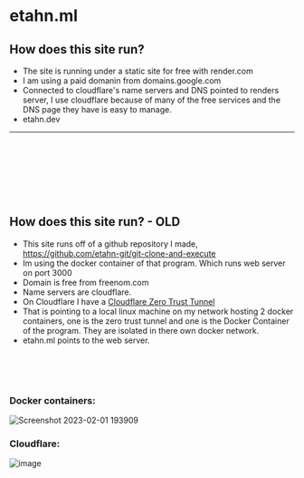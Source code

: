 # etahn.ml

## How does this site run?
- The site is running under a static site for free with render.com
- I am using a paid domanin from domains.google.com
- Connected to cloudflare's name servers and DNS pointed to renders server, I use cloudflare because of many of the free services and the DNS page they have is easy to manage.
- etahn.dev


<hr>
<br><br><br><br><br><br>

## How does this site run? - OLD
- This site runs off of a github repository I made, https://github.com/etahn-git/git-clone-and-execute
- Im using the docker container of that program. Which runs web server on port 3000
- Domain is free from freenom.com
- Name servers are cloudflare.
- On Cloudflare I have a [Cloudflare Zero Trust Tunnel](https://developers.cloudflare.com/cloudflare-one/connections/connect-apps/ "Github Zero Trust Tunnel")
- That is pointing to a local linux machine on my network hosting 2 docker containers, one is the zero trust tunnel and one is the Docker Container of the program. They are isolated in there own docker network.
- etahn.ml points to the web server.

<br><br><br>
### Docker containers:
![Screenshot 2023-02-01 193909](https://user-images.githubusercontent.com/117325175/216217982-2ff74fc0-9a10-41ba-aed0-3ae90db949af.png)

### Cloudflare:
![image](https://user-images.githubusercontent.com/117325175/216218167-340a4b2a-ac6a-4b6d-88eb-e7dcceaee6ee.png)
